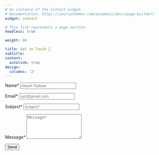 ```yaml
---
# An instance of the Contact widget.
# Documentation: https://sourcethemes.com/academic/docs/page-builder/
widget: contact

# This file represents a page section.
headless: true

weight: 60

title: Get in Touch 📝 
subtitle:
content:
  autolink: true 
design:
  columns: '2'
---
```

<link rel="stylesheet" href="/css/form.css">
  
  <form action="https://getform.io/f/0c1cd719-a767-46e3-a0e7-9d0d00df71dc"  method="post" target="hidden_iframe" onsubmit="submitted=true">
  <label>Name*</label>
        <input type="text" placeholder="Akash Tadwai" class="form-input" name="entry.719211028" required>

  <label>Email*</label>
        <input type="email" placeholder="xyz@gmail.com" class="form-input" name="entry.1119409224" required>

   <label>Subject*</label>
        <input type="text" placeholder="Subject*" class="form-input" name="entry.1043109960" required>

   <label>Message*</label>
        <textarea rows="5" placeholder="Message*" class="form-input" name="entry.1348223678" ></textarea>

   <button type="submit">Send</button>
</form>